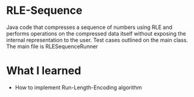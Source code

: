 # RLE-Sequence
Java code that compresses a sequence of numbers using RLE and performs operations on the compressed data itself without exposing the internal representation to the user. 
Test cases outlined on the main class.
The main file is RLESequenceRunner
# What I learned
  - How to implement Run-Length-Encoding algorithm
